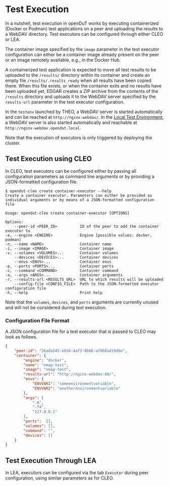 # Test Execution

In a nutshell, test execution in openDuT works by executing containerized (Docker or Podman) test applications on a peer and uploading the results to a WebDAV directory. Test executors can be configured through either CLEO or LEA.

The container image specified by the `image` parameter in the test executor configuration can either be a container image already present on the peer or an image remotely available, e.g., in the Docker Hub.

A containerized test application is expected to move all test results to be uploaded to the `/results/` directory within its container and create an empty file `/results/.results_ready` when all results have been copied there. When this file exists, or when the container exits and no results have been uploaded yet, EDGAR creates a ZIP archive from the contents of the `/results` directory and uploads it to the WebDAV server specified by the `results-url` parameter in the test executor configuration.

In the `testenv` launched by THEO, a WebDAV server is started automatically and can be reached at `http://nginx-webdav/`. In the [Local Test Environment](https://github.com/eclipse-opendut/opendut/tree/development/.ci/deploy/localenv), a WebDAV server is also started automatically and reachable at `http://nginx-webdav.opendut.local`.

Note that the execution of executors is only triggered by deploying the cluster.

## Test Execution using CLEO
In CLEO, test executors can be configured either by passing all configuration parameters as command line arguments or by providing a JSON-formatted configuration file.

    $ opendut-cleo create container-executor --help                                                            
    Create a container executor. Parameters can either be provided as individual arguments or by means of a JSON-formatted configuration file

    Usage: opendut-cleo create container-executor [OPTIONS]

    Options:
        --peer-id <PEER_ID>          ID of the peer to add the container executor to
    -e, --engine <ENGINE>            Engine [possible values: docker, podman]
    -n, --name <NAME>                Container name
    -i, --image <IMAGE>              Container image
    -v, --volumes <VOLUMES>...       Container volumes
        --devices <DEVICES>...       Container devices
        --envs <ENVS>...             Container envs
    -p, --ports <PORTS>...           Container ports
    -c, --command <COMMAND>          Container command
    -a, --args <ARGS>...             Container arguments
    -r, --results-url <RESULTS_URL>  URL to which results will be uploaded
        --config-file <CONFIG_FILE>  Path to the JSON-formatted executor configuration file
    -h, --help                       Print help

Note that the `volumes`, `devices`, and `ports` arguments are currently unused and will not be considered during test execution.

### Configuration File Format
A JSON configuration file for a test executor that is passed to CLEO may look as follows.

```json
{
    "peer-id": "26ada545-e834-4af3-8b66-af860ad19dbe",
    "container": {
        "engine": "docker",
        "name": "nmap-test",
        "image": "nmap-test",
        "results-url": "http://nginx-webdav:80/",
        "envs": {
            "ENVVAR1": "someenvironmentvariable",
            "ENVVAR2": "anotherenvironmentvariable"
        },
        "args": [
            "-A",
            "-T4",
            "127.0.0.1"
        ],
        "ports":  [],
        "volumes": [],
        "command": "",
        "devices": []
    }
}
``` 

## Test Execution Through LEA
In LEA, executors can be configured via the tab `Executor` during peer configuration, using similar parameters as for CLEO.
